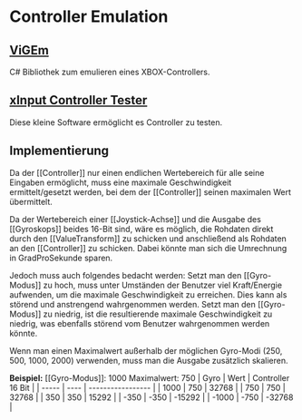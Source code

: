 # Controller Emulation

## [ViGEm](https://forums.vigem.org/topic/273/vigem-net-feeder-example-step-by-step)
C# Bibliothek zum emulieren eines XBOX-Controllers.

## [xInput Controller Tester](https://thatsmytrunks.itch.io/xinput-controller-tester)
Diese kleine Software ermöglicht es Controller zu testen.


## Implementierung

Da der [[Controller]] nur einen endlichen Wertebereich für alle seine Eingaben ermöglicht, 
muss eine maximale Geschwindigkeit ermittelt/gesetzt werden, bei dem der [[Controller]] seinen maximalen Wert übermittelt. 

Da der Wertebereich einer [[Joystick-Achse]] und die Ausgabe des [[Gyroskops]] beides 16-Bit sind, wäre es möglich, 
die Rohdaten direkt durch den [[ValueTransform]] zu schicken und anschließend als Rohdaten an den [[Controller]] zu schicken. 
Dabei könnte man sich die Umrechnung in GradProSekunde sparen.

Jedoch muss auch folgendes bedacht werden:
Setzt man den [[Gyro-Modus]] zu hoch, muss unter Umständen der Benutzer viel Kraft/Energie aufwenden, um die maximale Geschwindigkeit zu erreichen.
Dies kann als störend und anstrengend wahrgenommen werden. Setzt man den [[Gyro-Modus]] zu niedrig, ist die resultierende maximale Geschwindigkeit zu niedrig, 
was ebenfalls störend vom Benutzer wahrgenommen werden könnte.

Wenn man einen Maximalwert außerhalb der möglichen Gyro-Modi (250, 500, 1000, 2000) verwenden, muss man die Ausgabe zusätzlich skalieren.

**Beispiel:**
[[Gyro-Modus]]: 1000
Maximalwert: 750
| Gyro  | Wert | Controller 16 Bit |
| ----- | ---- | ----------------- |
| 1000  | 750  | 32768             |
| 750   | 750  | 32768             |
| 350   | 350  | 15292             |
| -350  | -350 | -15292            |
| -1000 | -750 | -32768            |

